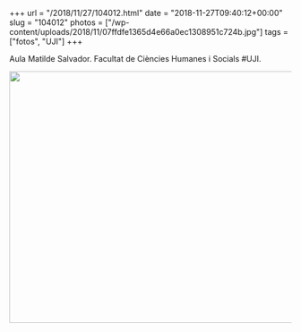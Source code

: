 +++
url = "/2018/11/27/104012.html"
date = "2018-11-27T09:40:12+00:00"
slug = "104012"
photos = ["/wp-content/uploads/2018/11/07ffdfe1365d4e66a0ec1308951c724b.jpg"]
tags = ["fotos", "UJI"]
+++

Aula Matilde Salvador. Facultat de Ciències Humanes i Socials #UJI.

<img src="/wp-content/uploads/2018/11/07ffdfe1365d4e66a0ec1308951c724b.jpg" width="600" height="450" />
